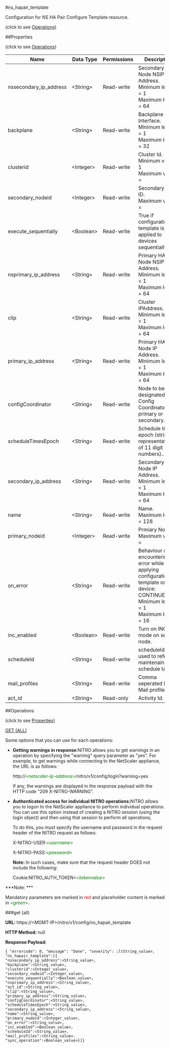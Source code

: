#ns_hapair_template



Configuration for NS HA Pair Configure Template resource.

<span>(click to see [Operations](#operations))</span>



##Properties 

<span>(click to see [Operations](#operations))</span>





<table><thead><tr><th>Name</th><th>Data Type</th><th>Permissions</th><th>Description</th></tr></thead><tbody><tr><td>nssecondary_ip_address</td><td>&lt;String></td><td>Read-write</td><td>Secondary HA Node NSIP Address.<br>Minimum length = 1<br>Maximum length = 64</td></tr><tr><td>backplane</td><td>&lt;String></td><td>Read-write</td><td>Backplane Interface.<br>Minimum length = 1<br>Maximum length = 32</td></tr><tr><td>clusterid</td><td>&lt;Integer></td><td>Read-write</td><td>Cluster Id.<br>Minimum value = 1<br>Maximum value =</td></tr><tr><td>secondary_nodeid</td><td>&lt;Integer></td><td>Read-write</td><td>Secondary Node ID.<br>Maximum value =</td></tr><tr><td>execute_sequentially</td><td>&lt;Boolean></td><td>Read-write</td><td>True if configuration template is to be applied to devices sequentially.</td></tr><tr><td>nsprimary_ip_address</td><td>&lt;String></td><td>Read-write</td><td>Primary HA Node NSIP Address.<br>Minimum length = 1<br>Maximum length = 64</td></tr><tr><td>clip</td><td>&lt;String></td><td>Read-write</td><td>Cluster IPAddress.<br>Minimum length = 1<br>Maximum length = 64</td></tr><tr><td>primary_ip_address</td><td>&lt;String></td><td>Read-write</td><td>Primary HA Node IP Address.<br>Minimum length = 1<br>Maximum length = 64</td></tr><tr><td>configCoordinator</td><td>&lt;String></td><td>Read-write</td><td>Node to be designated as Config Coordinator - primary or secondary.</td></tr><tr><td>scheduleTimesEpoch</td><td>&lt;String></td><td>Read-write</td><td>Schedule time epoch (string representation of 11 digit numbers)..</td></tr><tr><td>secondary_ip_address</td><td>&lt;String></td><td>Read-write</td><td>Secondary HA Node IP Address.<br>Minimum length = 1<br>Maximum length = 64</td></tr><tr><td>name</td><td>&lt;String></td><td>Read-write</td><td>Name.<br>Maximum length = 128</td></tr><tr><td>primary_nodeid</td><td>&lt;Integer></td><td>Read-write</td><td>Prmiary Node ID.<br>Maximum value =</td></tr><tr><td>on_error</td><td>&lt;String></td><td>Read-write</td><td>Behaviour on encountering error while applying configuration template on a device: CONTINUE|EXIT.<br>Minimum length = 1<br>Maximum length = 16</td></tr><tr><td>inc_enabled</td><td>&lt;Boolean></td><td>Read-write</td><td>Turn on INC mode on self node.</td></tr><tr><td>scheduleId</td><td>&lt;String></td><td>Read-write</td><td>scheduleId is used to refer maintenaince schedule task.</td></tr><tr><td>mail_profiles</td><td>&lt;String></td><td>Read-write</td><td>Comma seperated list of Mail profiles.</td></tr><tr><td>act_id</td><td>&lt;String></td><td>Read-only</td><td>Activity Id.</td></tr></tbody></table>

##Operations 

<span>(click to see [Properties](#properties))</span>





[GET (ALL)](#get-all)





Some options that you can use for each operations:

<ul><li><p><b>Getting warnings in response:</b>NITRO allows you to get warnings in an operation by specifying the "warning" query parameter as "yes". For example, to get warnings while connecting to the NetScaler appliance, the URL is as follows:</p><p>http://<span style="color:green;font-style:italic;">&lt;netscaler-ip-address&gt;</span>/nitro/v1/config/login?warning=yes</p><p>If any, the warnings are displayed in the response payload with the HTTP code "209 X-NITRO-WARNING".</p></li><li><p><b>Authenticated access for individual NITRO operations:</b>NITRO allows you to logon to the NetScaler appliance to perform individual operations. You can use this option instead of creating a NITRO session (using the login object) and then using that session to perform all operations,</p><p>To do this, you must specify the username and password in the request header of the NITRO request as follows:</p><p>X-NITRO-USER:<span style="color:green;font-style:italic;">&lt;username&gt;</span></p><p>X-NITRO-PASS:<span style="color:green;font-style:italic;">&lt;password&gt;</span></p><p><b>Note: </b>In such cases, make sure that the request header DOES not include the following:</p><p>Cookie:NITRO_AUTH_TOKEN=<span style="color:green;font-style:italic;">&lt;tokenvalue&gt;</span></p></li></ul>







***Note: *** 

Mandatory parameters are marked in <span style="color:#FF0000;">red</span> and placeholder content is marked in <span style="color:green;font-style:italic">&lt;green&gt;</span>.



###get (all)







<b>URL: </b>https://&lt;MGMT-IP&gt;/nitro/v1/config/ns_hapair_template

<b>HTTP Method: </b>null

<b>Response Payload: </b>
```
{ "errorcode": 0, "message": "Done", "severity": ;ltString_value>, "ns_hapair_template":[{
"nssecondary_ip_address":<String_value>,
"backplane":<String_value>,
"clusterid":<Integer_value>,
"secondary_nodeid":<Integer_value>,
"execute_sequentially":<Boolean_value>,
"nsprimary_ip_address":<String_value>,
"act_id":<String_value>,
"clip":<String_value>,
"primary_ip_address":<String_value>,
"configCoordinator":<String_value>,
"scheduleTimesEpoch":<String_value>,
"secondary_ip_address":<String_value>,
"name":<String_value>,
"primary_nodeid":<Integer_value>,
"on_error":<String_value>,
"inc_enabled":<Boolean_value>,
"scheduleId":<String_value>,
"mail_profiles":<String_value>,
"sync_operation":<Boolean_value>}]}
```







